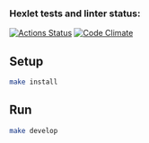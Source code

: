 ### Hexlet tests and linter status:

[![Actions Status](https://github.com/zebpaa/frontend-project-11/actions/workflows/hexlet-check.yml/badge.svg)](https://github.com/zebpaa/frontend-project-11/actions)
[![Code Climate](https://codeclimate.com/github/zebpaa/frontend-project-11/badges/gpa.svg)](https://codeclimate.com/github/zebpaa/frontend-project-11)

## Setup

```sh
make install
```

## Run

```sh
make develop
```
